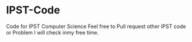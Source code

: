 # IPST-Code
Code for IPST Computer Science
Feel free to Pull request other IPST code or Problem I will check inmy free time.
